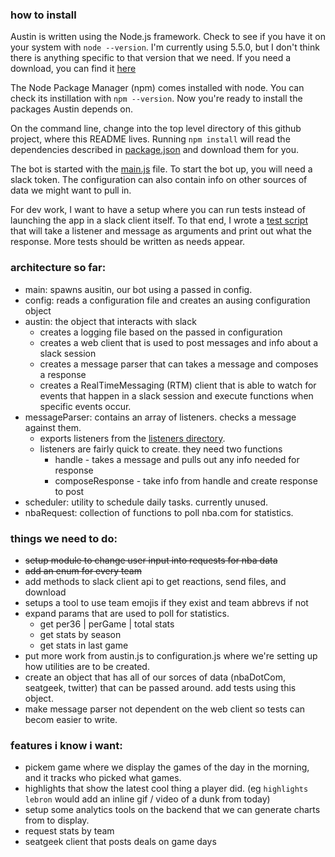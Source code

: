 ### how to install
Austin is written using the Node.js framework. Check to see if you have it on
your system with `node --version`. I'm currently using 5.5.0, but I don't think
there is anything specific to that version that we need. If you need a download,
you can find it [here](https://nodejs.org/en/download/)

The Node Package Manager (npm) comes installed with node. You can check its
instillation with `npm --version`. Now you're ready to install the packages
Austin depends on.

On the command line, change into the top level directory of this github project,
where this README lives. Running `npm install` will read the dependencies
described in [package.json](../blob/master/package.json) and download them for
you.

The bot is started with the [main.js](../blob/master/main.js) file. To start the
bot up, you will need a slack token. The configuration can also contain info on
other sources of data we might want to pull in.

For dev work, I want to have a setup where you can run tests instead of
launching the app in a slack client itself. To that end, I wrote a
[test script](../blob/master/test/listenerTest.js) that will take a listener and 
message as arguments and print out what the response. More tests should be
written as needs appear.

### architecture so far:
* main: spawns ausitin, our bot using a passed in config.
* config: reads a configuration file and creates an ausing configuration object
* austin: the object that interacts with slack
  * creates a logging file based on the passed in configuration
  * creates a web client that is used to post messages and info about a slack
    session
  * creates a message parser that can takes a message and composes a response
  * creates a RealTimeMessaging (RTM) client that is able to watch for events
    that happen in a slack session and execute functions when specific events
    occur. 
* messageParser: contains an array of listeners. checks a message against them.
  * exports listeners from the [listeners directory](../blob/master/lib/messageListeners/).
  * listeners are fairly quick to create. they need two functions
    * handle - takes a message and pulls out any info needed for response
    * composeResponse - take info from handle and create response to post
* scheduler: utility to schedule daily tasks. currently unused.
* nbaRequest: collection of functions to poll nba.com for statistics.

### things we need to do:
* ~~setup module to change user input into requests for nba data~~
* ~~add an enum for every team~~
* add methods to slack client api to get reactions, send files, and download
* setups a tool to use team emojis if they exist and team abbrevs if not
* expand params that are used to poll for statistics.
  * get per36 | perGame | total stats
  * get stats by season
  * get stats in last game
* put more work from austin.js to configuration.js where we're setting up how
  utilities are to be created.
* create an object that has all of our sorces of data (nbaDotCom, seatgeek,
  twitter) that can be passed around. add tests using this object.
* make message parser not dependent on the web client so tests can becom easier
  to write.

### features i know i want:
* pickem game where we display the games of the day in the morning, and it
  tracks who picked what games.
* highlights that show the latest cool thing a player did. (eg `highlights
  lebron` would add an inline gif / video of a dunk from today)
* setup some analytics tools on the backend that we can generate charts from to
  display.
* request stats by team
* seatgeek client that posts deals on game days
